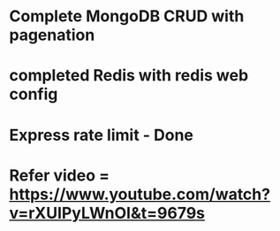 # Complete MongoDB CRUD with pagenation

# completed Redis with redis web config

# Express rate limit - Done

# Refer video = https://www.youtube.com/watch?v=rXUIPyLWnOI&t=9679s
